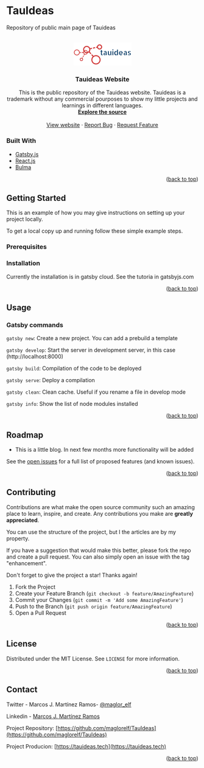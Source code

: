 # TauIdeas
Repository of public main page of Tauideas


<!-- PROJECT LOGO -->
<br />
<div align="center">
  <a href="https://github.com/maglor_elf/TauIdeas">
    <img src="src\images\tauideas.png" alt="Logo" >
  </a>

<h3 align="center">Tauideas Website</h3>

  <p align="center">
    This is the public repository of the Tauideas website. Tauideas is a trademark without any commercial pourposes to show my little projects and learnings in different languages.    
    <br />
    <a href="https://github.com/maglor_elf/TauIdeas"><strong>Explore the source</strong></a>
    <br />
    <br />
    <a href="https://www.tauideas.tech">View website</a>
    ·
    <a href="https://github.com/maglor_elf/TauIdeas/issues">Report Bug</a>
    ·
    <a href="https://github.com/maglor_elf/TauIdeas/issues">Request Feature</a>
  </p>
</div>

<!-- ABOUT THE PROJECT -->



### Built With

* [Gatsby.js](https://gatsbyjs.com/)
* [React.js](https://reactjs.org/)
* [Bulma](https://bulma.io/)

<p align="right">(<a href="#top">back to top</a>)</p>



<!-- GETTING STARTED -->
## Getting Started

This is an example of how you may give instructions on setting up your project locally.

To get a local copy up and running follow these simple example steps.

### Prerequisites

### Installation

Currently the installation is in gatsby cloud. See the tutoria in gatsbyjs.com

<p align="right">(<a href="#top">back to top</a>)</p>

## Usage

### Gatsby commands

`gatsby new`: Create a new project. You can add a prebuild a template

`gatsby develop`: Start the server in development server, in this case (http://localhost:8000)

`gatsby build`: Compilation of the code to be deployed

`gatsby serve`: Deploy a compilation 

`gatsby clean`: Clean cache. Useful if you rename a file in develop mode

`gatsby info`: Show the list of node modules installed

<p align="right">(<a href="#top">back to top</a>)</p>

## Roadmap
- This is a little blog. In next few months more functionality will be added

See the [open issues](https://github.com/maglor_elf/TauIdeas/issues) for a full list of proposed features (and known issues).

<p align="right">(<a href="#top">back to top</a>)</p>

## Contributing

Contributions are what make the open source community such an amazing place to learn, inspire, and create. Any contributions you make are **greatly appreciated**.

You can use the structure of the project, but I the articles are by my property.

If you have a suggestion that would make this better, please fork the repo and create a pull request. You can also simply open an issue with the tag "enhancement".

Don't forget to give the project a star! Thanks again!

1. Fork the Project
2. Create your Feature Branch (`git checkout -b feature/AmazingFeature`)
3. Commit your Changes (`git commit -m 'Add some AmazingFeature'`)
4. Push to the Branch (`git push origin feature/AmazingFeature`)
5. Open a Pull Request

<p align="right">(<a href="#top">back to top</a>)</p>

## License
Distributed under the MIT License. See `LICENSE` for more information.

<p align="right">(<a href="#top">back to top</a>)</p>

## Contact
Twitter - Marcos J. Martínez Ramos- [@maglor_elf](https://twitter.com/maglor_elf) 

Linkedin - [Marcos J. Martínez Ramos](https://www.linkedin.com/in/marcos-javier-martinez-ramos/) 

Project Repository: [https://github.com/maglorelf/TauIdeas](https://github.com/maglorelf/TauIdeas)

Project Producion: [https://tauideas.tech](https://tauideas.tech)

<p align="right">(<a href="#top">back to top</a>)</p>

